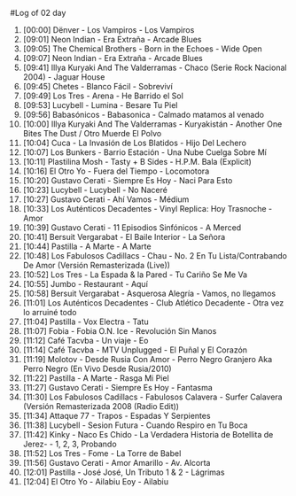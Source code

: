 #Log of 02 day

1. [00:00] Dënver - Los Vampiros - Los Vampiros
1. [09:01] Neon Indian - Era Extraña - Arcade Blues
1. [09:05] The Chemical Brothers - Born in the Echoes - Wide Open
1. [09:07] Neon Indian - Era Extraña - Arcade Blues
1. [09:41] Illya Kuryaki And The Valderramas - Chaco (Serie Rock Nacional 2004) - Jaguar House
1. [09:45] Chetes - Blanco Fácil - Sobreviví
1. [09:49] Los Tres - Arena - He Barrido el Sol
1. [09:53] Lucybell - Lumina - Besare Tu Piel
1. [09:56] Babasónicos - Babasonica - Calmado matamos al venado
1. [10:00] Illya Kuryaki And The Valderramas - Kuryakistán - Another One Bites The Dust / Otro Muerde El Polvo
1. [10:04] Cuca - La Invasión de Los Blatidos - Hijo Del Lechero
1. [10:07] Los Bunkers - Barrio Estación - Una Nube Cuelga Sobre Mí
1. [10:11] Plastilina Mosh - Tasty + B Sides - H.P.M. Bala (Explicit)
1. [10:16] El Otro Yo - Fuera del Tiempo - Locomotora
1. [10:20] Gustavo Cerati - Siempre Es Hoy - Naci Para Esto
1. [10:23] Lucybell - Lucybell - No Naceré
1. [10:27] Gustavo Cerati - Ahí Vamos - Médium
1. [10:33] Los Auténticos Decadentes - Vinyl Replica: Hoy Trasnoche - Amor
1. [10:39] Gustavo Cerati - 11 Episodios Sinfónicos - A Merced
1. [10:41] Bersuit Vergarabat - El Baile Interior - La Señora
1. [10:44] Pastilla - A Marte - A Marte
1. [10:48] Los Fabulosos Cadillacs - Chau - No. 2 En Tu Lista/Contrabando De Amor (Versión Remasterizada (Live))
1. [10:52] Los Tres - La Espada & la Pared - Tu Cariño Se Me Va
1. [10:55] Jumbo - Restaurant - Aquí
1. [10:58] Bersuit Vergarabat - Asquerosa Alegría - Vamos, no llegamos
1. [11:01] Los Auténticos Decadentes - Club Atlético Decadente - Otra vez lo arruiné todo
1. [11:04] Pastilla - Vox Electra - Tatu
1. [11:07] Fobia - Fobia O.N. Ice - Revolución Sin Manos
1. [11:12] Café Tacvba - Un viaje - Eo
1. [11:14] Café Tacvba - MTV Unplugged - El Puñal y El Corazón
1. [11:19] Molotov - Desde Rusia Con Amor - Perro Negro Granjero Aka Perro Negro (En Vivo Desde Rusia/2010)
1. [11:22] Pastilla - A Marte - Rasga Mi Piel
1. [11:27] Gustavo Cerati - Siempre Es Hoy - Fantasma
1. [11:30] Los Fabulosos Cadillacs - Fabulosos Calavera - Surfer Calavera (Versión Remasterizada 2008 (Radio Edit))
1. [11:34] Attaque 77 - Trapos - Espadas Y Serpientes
1. [11:38] Lucybell - Sesion Futura - Cuando Respiro en Tu Boca
1. [11:42] Kinky - Naco Es Chido - La Verdadera Historia de Botellita de Jerez- - 1, 2, 3, Probando
1. [11:52] Los Tres - Fome - La Torre de Babel
1. [11:56] Gustavo Cerati - Amor Amarillo - Av. Alcorta
1. [12:01] Pastilla - José José, Un Tributo 1 & 2 - Lágrimas
1. [12:04] El Otro Yo - Ailabiu Eoy - Ailabiu
